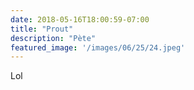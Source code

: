 ```yaml
---
date: 2018-05-16T18:00:59-07:00
title: "Prout"
description: "Pète"
featured_image: '/images/06/25/24.jpeg'
---
```




Lol